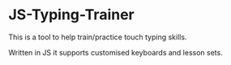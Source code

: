 JS-Typing-Trainer
=================

This is a tool to help train/practice touch typing skills.

Written in JS it supports customised keyboards and lesson sets.



